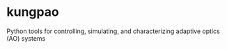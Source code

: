 # kungpao
Python tools for controlling, simulating, and characterizing adaptive optics (AO) systems
